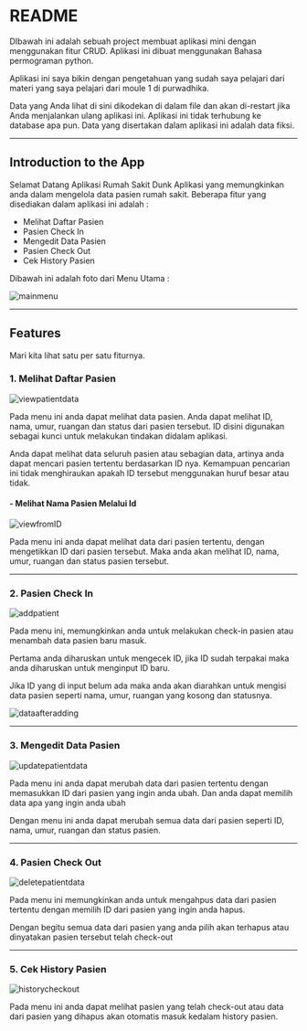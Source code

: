# **README**
DIbawah ini adalah sebuah project membuat aplikasi mini dengan menggunakan fitur CRUD. Aplikasi ini dibuat menggunakan Bahasa permograman python. 

Aplikasi ini saya bikin dengan pengetahuan yang sudah saya pelajari dari materi yang saya pelajari dari moule 1 di purwadhika. 

Data yang Anda lihat di sini dikodekan di dalam file dan akan di-restart jika Anda menjalankan ulang aplikasi ini. Aplikasi ini tidak terhubung ke database apa pun. Data yang disertakan dalam aplikasi ini adalah data fiksi.

---

## **Introduction to the App**
Selamat Datang Aplikasi Rumah Sakit Dunk
Aplikasi yang memungkinkan anda dalam mengelola data pasien rumah sakit. Beberapa fitur yang disediakan dalam aplikasi ini adalah :
- Melihat Daftar Pasien
- Pasien Check In
- Mengedit Data Pasien
- Pasien Check Out
- Cek History Pasien

Dibawah ini adalah foto dari Menu Utama :

![mainmenu](https://github.com/user-attachments/assets/5c85697c-1f27-4a21-b40d-f604d6ce2d30)

---

## **Features**
Mari kita lihat satu per satu fiturnya.

### **1. Melihat Daftar Pasien**

![viewpatientdata](https://github.com/user-attachments/assets/310dd49f-fdf3-4332-b7b5-80490aa678e3)

Pada menu ini anda dapat melihat data pasien. Anda dapat melihat ID, nama, umur, ruangan dan status dari pasien tersebut. ID disini digunakan sebagai kunci untuk melakukan tindakan didalam aplikasi.

Anda dapat melihat data seluruh pasien atau sebagian data, artinya anda dapat mencari pasien tertentu berdasarkan ID nya. Kemampuan pencarian ini tidak menghiraukan apakah ID tersebut menggunakan huruf besar atau tidak.

#### **- Melihat Nama Pasien Melalui Id**

![viewfromID](https://github.com/user-attachments/assets/e8b6e61b-1848-4038-b048-ad2a70723129)


Pada menu ini anda dapat melihat data dari pasien tertentu, dengan mengetikkan ID dari pasien tersebut. Maka anda akan melihat ID, nama, umur, ruangan dan status pasien tersebut.

---

### **2. Pasien Check In**

![addpatient](https://github.com/user-attachments/assets/d5e08876-8c02-4580-b301-7f13998b41bc)


Pada menu ini, memungkinkan anda untuk melakukan check-in pasien atau menambah data pasien baru masuk.

Pertama anda diharuskan untuk mengecek ID, jika ID sudah terpakai maka anda diharuskan untuk menginput ID baru. 

Jika ID yang di input belum ada maka anda akan diarahkan untuk mengisi data pasien seperti nama, umur, ruangan yang kosong dan statusnya.

![dataafteradding](https://github.com/user-attachments/assets/c6b108dd-7358-4860-a8fd-e783b34cd89a)


---

### **3. Mengedit Data Pasien**

![updatepatientdata](https://github.com/user-attachments/assets/df3991f6-b6db-4890-b91b-2f589d5c7f1f)


Pada menu ini anda dapat merubah data dari pasien tertentu dengan memasukkan ID dari pasien yang ingin anda ubah. Dan anda dapat memilih data apa yang ingin anda ubah

Dengan menu ini anda dapat merubah semua data dari pasien seperti ID, nama, umur, ruangan dan status pasien.

---

### **4. Pasien Check Out**

![deletepatientdata](https://github.com/user-attachments/assets/3110c013-0446-48de-808c-8af070b7eca5)


Pada menu ini memungkinkan anda untuk mengahpus data dari pasien tertentu dengan memilih ID dari pasien yang ingin anda hapus.

Dengan begitu semua data dari pasien yang anda pilih akan terhapus atau dinyatakan pasien tersebut telah check-out

---

### **5. Cek History Pasien**

![historycheckout](https://github.com/user-attachments/assets/496b6b1f-47f1-44e5-92ff-957df7ae5ea8)


Pada menu ini anda dapat melihat pasien yang telah check-out atau data dari pasien yang dihapus akan otomatis masuk kedalam history pasien.
